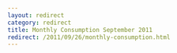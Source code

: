 ```yaml
---
layout: redirect
category: redirect
title: Monthly Consumption September 2011
redirect: /2011/09/26/monthly-consumption.html
---
```

